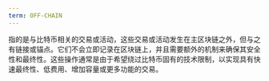 ```yaml
---
term: OFF-CHAIN
---
```


指的是与比特币相关的交易或活动，这些交易或活动发生在主区块链之外，但与之有链接或锚点。它们不会立即记录在区块链上，并且需要额外的机制来确保其安全性和最终性。这些操作通常是由于希望绕过比特币固有的技术限制，以实现具有快速最终性、低费用、增加容量或更多功能的交易。